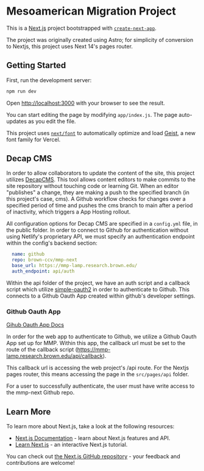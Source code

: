 # Mesoamerican Migration Project

This is a [Next.js](https://nextjs.org) project bootstrapped with [`create-next-app`](https://nextjs.org/docs/app/api-reference/cli/create-next-app).

The project was originally created using Astro; for simplicity of conversion to Nextjs, this project uses Next 14's pages router.

## Getting Started

First, run the development server:

```bash
npm run dev
```

Open [http://localhost:3000](http://localhost:3000) with your browser to see the result.

You can start editing the page by modifying `app/index.js`. The page auto-updates as you edit the file.

This project uses [`next/font`](https://nextjs.org/docs/app/building-your-application/optimizing/fonts) to automatically optimize and load [Geist](https://vercel.com/font), a new font family for Vercel.

## Decap CMS

In order to allow collaborators to update the content of the site, this project utilizes [DecapCMS](https://decapcms.org/docs/intro/).
This tool allows content editors to make commits to the site repository without touching code or learning Git. When an editor "publishes" a change, 
they are making a push to the specified branch (in this project's case, cms). A Github workflow checks for changes over a specified
period of time and pushes the cms branch to main after a period of inactivity, which triggers a App Hosting rollout.

All configuration options for Decap CMS are specified in a ```config.yml``` file, in the public folder. In order to connect
to Github for authentication without using Netlify's proprietary API, we must specify an authentication endpoint within the
config's backend section:

```yaml
  name: github
  repo: brown-ccv/mmp-next
  base_url: https://mmp-lamp.research.brown.edu/
  auth_endpoint: api/auth
```

Within the api folder of the project, we have an auth script and a callback script which utilize [simple-oauth2](https://www.npmjs.com/package/simple-oauth2)
in order to authenticate to Github. This connects to a Github Oauth App created within github's developer settings.

### Github Oauth App

[Gihub Oauth App Docs](https://docs.github.com/en/apps/oauth-apps/building-oauth-apps/authorizing-oauth-apps)

In order for the web app to authenticate to Github, we utilize a Github Oauth App set up for MMP. Within 
this app, the callback url must be set to the route of the callback script (https://mmp-lamp.research.brown.edu/api/callback).

This callback url is accessing the web project's /api route. For the Nextjs pages router, this means accessing the page in
the ```src/pages/api``` folder.

For a user to successfully authenticate, the user must have write access to the mmp-next Github repo.

## Learn More

To learn more about Next.js, take a look at the following resources:

- [Next.js Documentation](https://nextjs.org/docs) - learn about Next.js features and API.
- [Learn Next.js](https://nextjs.org/learn) - an interactive Next.js tutorial.

You can check out [the Next.js GitHub repository](https://github.com/vercel/next.js) - your feedback and contributions are welcome!


